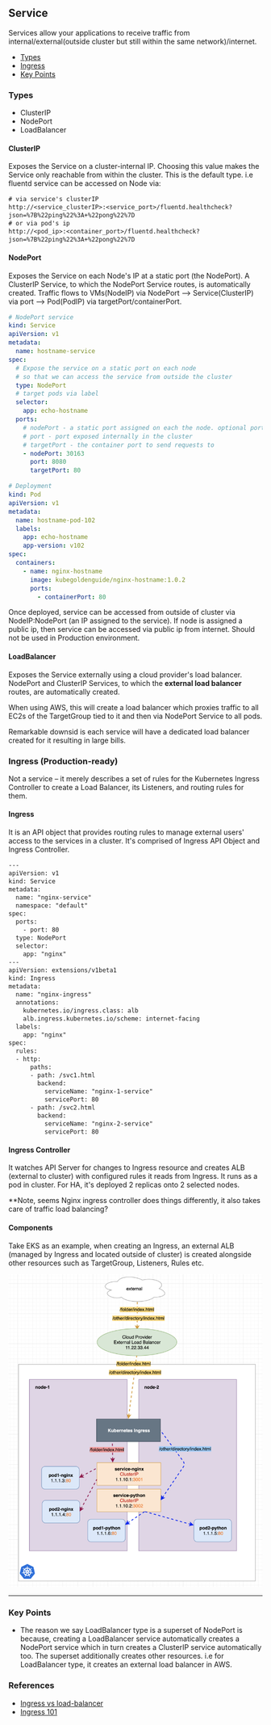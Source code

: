 ## Service

Services allow your applications to receive traffic from internal/external(outside cluster but still within the same network)/internet.

- [Types](#types)
- [Ingress](#ingress)
- [Key Points](#key-points)

### Types

- ClusterIP
- NodePort
- LoadBalancer

#### ClusterIP

Exposes the Service on a cluster-internal IP. Choosing this value makes the Service only reachable from within the cluster. This is the default type. i.e fluentd service can be accessed on Node via:

```
# via service's clusterIP
http://<service_clusterIP>:<service_port>/fluentd.healthcheck?json=%7B%22ping%22%3A+%22pong%22%7D
# or via pod's ip
http://<pod_ip>:<container_port>/fluentd.healthcheck?json=%7B%22ping%22%3A+%22pong%22%7D
```

#### NodePort

Exposes the Service on each Node's IP at a static port (the NodePort). A ClusterIP Service, to which the NodePort Service routes, is automatically created. Traffic flows to VMs(NodeIP) via NodePort --> Service(ClusterIP) via port --> Pod(PodIP) via targetPort/containerPort.

```yaml
# NodePort service
kind: Service
apiVersion: v1
metadata:
  name: hostname-service
spec:
  # Expose the service on a static port on each node
  # so that we can access the service from outside the cluster
  type: NodePort
  # target pods via label
  selector:
    app: echo-hostname
  ports:
    # nodePort - a static port assigned on each the node. optional port ranging from 30000–32767 will be picked if not specified
    # port - port exposed internally in the cluster
    # targetPort - the container port to send requests to
    - nodePort: 30163
      port: 8080
      targetPort: 80
```

```yaml
# Deployment
kind: Pod
apiVersion: v1
metadata:
  name: hostname-pod-102
  labels:
    app: echo-hostname
    app-version: v102
spec:
  containers:
    - name: nginx-hostname
      image: kubegoldenguide/nginx-hostname:1.0.2
      ports:
        - containerPort: 80
```

Once deployed, service can be accessed from outside of cluster via NodeIP:NodePort (an IP assigned to the service). If node is assigned a public ip, then service can be accessed via public ip from internet. Should not be used in Production environment.

#### LoadBalancer

Exposes the Service externally using a cloud provider's load balancer. NodePort and ClusterIP Services, to which the **external load balancer** routes, are automatically created.

When using AWS, this will create a load balancer which proxies traffic to all EC2s of the TargetGroup tied to it and then via NodePort Service to all pods.

Remarkable downsid is each service will have a dedicated load balancer created for it resulting in large bills.

### Ingress (Production-ready)

Not a service – it merely describes a set of rules for the Kubernetes Ingress Controller to create a Load Balancer, its Listeners, and routing rules for them.

#### Ingress

It is an API object that provides routing rules to manage external users' access to the services in a cluster. It's comprised of Ingress API Object and Ingress Controller.

```
---
apiVersion: v1
kind: Service
metadata:
  name: "nginx-service"
  namespace: "default"
spec:
  ports:
    - port: 80
  type: NodePort
  selector:
    app: "nginx"
---
apiVersion: extensions/v1beta1
kind: Ingress
metadata:
  name: "nginx-ingress"
  annotations:
    kubernetes.io/ingress.class: alb
    alb.ingress.kubernetes.io/scheme: internet-facing
  labels:
    app: "nginx"
spec:
  rules:
  - http:
      paths:
      - path: /svc1.html
        backend:
          serviceName: "nginx-1-service"
          servicePort: 80
      - path: /svc2.html
        backend:
          serviceName: "nginx-2-service"
          servicePort: 80
```

#### Ingress Controller

It watches API Server for changes to Ingress resource and creates ALB (external to cluster) with configured rules it reads from Ingress. It runs as a pod in cluster. For HA, it's deployed 2 replicas onto 2 selected nodes.

**Note, seems Nginx ingress controller does things differently, it also takes care of traffic load balancing?

#### Components

Take EKS as an example, when creating an Ingress, an external ALB (managed by Ingress and located outside of cluster) is created alongside other resources such as TargetGroup, Listeners, Rules etc.

![ingress](./ingress_arch.png)

---

### Key Points

- The reason we say LoadBalancer type is a superset of NodePort is because, creating a LoadBalancer service automatically creates a NodePort service which in turn creates a ClusterIP service automatically too. The superset additionally creates other resources. i.e for LoadBalancer type, it creates an external load balancer in AWS.


### References

- [Ingress vs load-balancer](https://stackoverflow.com/questions/45079988/ingress-vs-load-balancer)
- [Ingress 101](https://oteemo.com/ingress-101-what-is-kubernetes-ingress-why-does-it-exist/)
